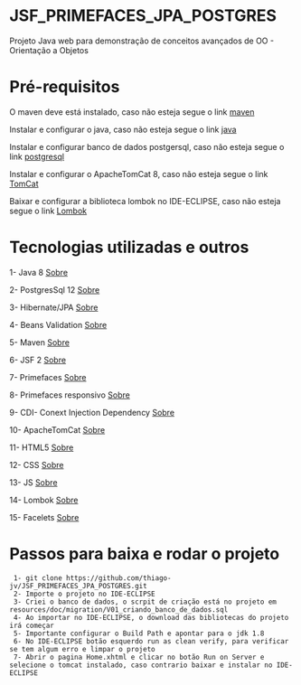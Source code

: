 # JSF_PRIMEFACES_JPA_POSTGRES
Projeto Java web para demonstração de conceitos avançados de OO - Orientação a Objetos

# Pré-requisitos

O maven deve está instalado, caso não esteja segue o link [maven](https://dicasdejava.com.br/como-instalar-o-maven-no-windows/)

Instalar e configurar o java, caso não esteja segue o link [java](https://medium.com/beelabacademy/configurando-vari%C3%A1veis-de-ambiente-java-home-e-maven-home-no-windows-e-unix-d9461f783c26)

Instalar e configurar banco de dados postgersql, caso não esteja segue o link [postgresql](https://www.youtube.com/watch?v=FoqXi0wpX4c)

Instalar e configurar o ApacheTomCat 8, caso não esteja segue o link [TomCat](https://www.devmedia.com.br/instalacao-e-configuracao-do-apache-tomcat-no-eclipse/27360)
 
Baixar e configurar a biblioteca lombok no IDE-ECLIPSE, caso não esteja segue o link [Lombok](https://medium.com/danielpadua/java-lombok-7e364df75080)


# Tecnologias utilizadas e outros

 1- Java 8 [Sobre](https://www.java.com/pt-BR/download/help/java8_pt-br.html)

 2- PostgresSql 12 [Sobre](https://www.postgresql.org/docs/12/index.html)
 
 3- Hibernate/JPA [Sobre](https://angeliski.com.br/2017/03/07/jpa-e-hibernate-existe-diferenca/)
 
 4- Beans Validation [Sobre](https://blog.algaworks.com/validacao-com-bean-validation/)
 
 5- Maven [Sobre](https://www.dclick.com.br/2010/09/15/o-que-e-o-maven-e-seus-primeiros-passos-com-a-ferramenta/)
 
 6- JSF 2 [Sobre](http://fabrica.ms.senac.br/2013/06/o-que-e-jsf-java-server-faces/)
 
 7- Primefaces [Sobre](https://blog.algaworks.com/tecnologia-e-mercado-do-primefaces/)
 
 8- Primefaces responsivo [Sobre](https://cafe.algaworks.com/fn015-wspfresponsivo/)
 
 9- CDI- Conext Injection Dependency [Sobre](http://www.mauda.com.br/?p=1641)
 
 10- ApacheTomCat [Sobre](https://rockcontent.com/br/blog/tomcat/)
 
 11- HTML5 [Sobre](https://www.techtudo.com.br/artigos/noticia/2011/12/o-que-e-html5.html)
 
 12- CSS [Sobre](https://www.tecmundo.com.br/programacao/2705-o-que-e-css-.htm)
 
 13- JS [Sobre](https://canaltech.com.br/internet/O-que-e-e-como-funciona-a-linguagem-JavaScript/)
 
 14- Lombok [Sobre](https://www.devmedia.com.br/uma-visao-sobre-o-projeto-lombok/28321)
 
 15- Facelets [Sobre](https://www.devmedia.com.br/introducao-ao-facelets/5332)
 

# Passos para baixa e rodar o projeto
```
 1- git clone https://github.com/thiago-jv/JSF_PRIMEFACES_JPA_POSTGRES.git 
 2- Importe o projeto no IDE-ECLIPSE
 3- Criei o banco de dados, o scrpit de criação está no projeto em resources/doc/migration/V01_criando_banco_de_dados.sql
 4- Ao importar no IDE-ECLIPSE, o download das bibliotecas do projeto irá começar
 5- Importante configurar o Build Path e apontar para o jdk 1.8
 6- No IDE-ECLIPSE botão esquerdo run as clean verify, para verificar se tem algum erro e limpar o projeto
 7- Abrir o pagina Home.xhtml e clicar no botão Run on Server e selecione o tomcat instalado, caso contrario baixar e instalar no IDE-ECLIPSE
```




